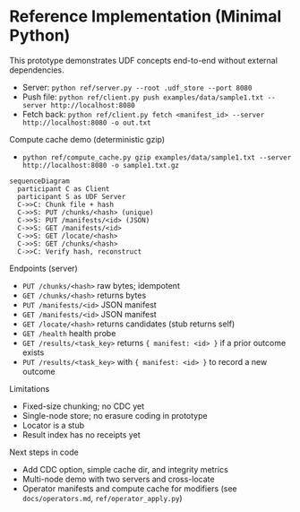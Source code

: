 # Reference Implementation (Minimal Python)

This prototype demonstrates UDF concepts end-to-end without external dependencies.

- Server: `python ref/server.py --root .udf_store --port 8080`
- Push file: `python ref/client.py push examples/data/sample1.txt --server http://localhost:8080`
- Fetch back: `python ref/client.py fetch <manifest_id> --server http://localhost:8080 -o out.txt`

Compute cache demo (deterministic gzip)
- `python ref/compute_cache.py gzip examples/data/sample1.txt --server http://localhost:8080 -o sample1.txt.gz`

```mermaid
sequenceDiagram
  participant C as Client
  participant S as UDF Server
  C->>C: Chunk file + hash
  C->>S: PUT /chunks/<hash> (unique)
  C->>S: PUT /manifests/<id> (JSON)
  C->>S: GET /manifests/<id>
  C->>S: GET /locate/<hash>
  C->>S: GET /chunks/<hash>
  C->>C: Verify hash, reconstruct
```

Endpoints (server)
- `PUT /chunks/<hash>` raw bytes; idempotent
- `GET /chunks/<hash>` returns bytes
- `PUT /manifests/<id>` JSON manifest
- `GET /manifests/<id>` JSON manifest
- `GET /locate/<hash>` returns candidates (stub returns self)
- `GET /health` health probe
- `GET /results/<task_key>` returns `{ manifest: <id> }` if a prior outcome exists
- `PUT /results/<task_key>` with `{ manifest: <id> }` to record a new outcome

Limitations
- Fixed-size chunking; no CDC yet
- Single-node store; no erasure coding in prototype
- Locator is a stub
 - Result index has no receipts yet

Next steps in code
- Add CDC option, simple cache dir, and integrity metrics
- Multi-node demo with two servers and cross-locate
 - Operator manifests and compute cache for modifiers (see `docs/operators.md`, `ref/operator_apply.py`)
